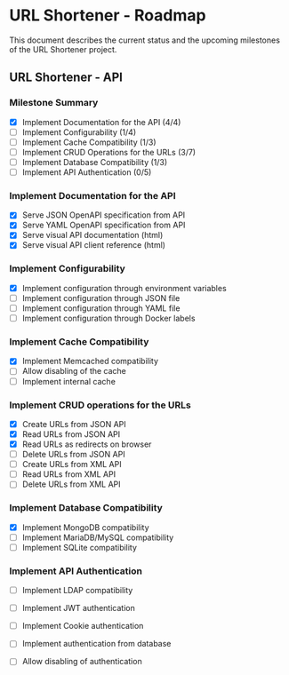# URL Shortener - Roadmap

This document describes the current status and the upcoming
milestones of the URL Shortener project.

## URL Shortener - API

### Milestone Summary

- [x] Implement Documentation for the API (4/4)
- [ ] Implement Configurability (1/4)
- [ ] Implement Cache Compatibility (1/3)
- [ ] Implement CRUD Operations for the URLs (3/7)
- [ ] Implement Database Compatibility (1/3)
- [ ] Implement API Authentication (0/5)

### Implement Documentation for the API

- [x] Serve JSON OpenAPI specification from API
- [x] Serve YAML OpenAPI specification from API
- [x] Serve visual API documentation (html)
- [x] Serve visual API client reference (html)

### Implement Configurability

- [x] Implement configuration through environment variables
- [ ] Implement configuration through JSON file
- [ ] Implement configuration through YAML file
- [ ] Implement configuration through Docker labels

### Implement Cache Compatibility

- [x] Implement Memcached compatibility
- [ ] Allow disabling of the cache
- [ ] Implement internal cache

### Implement CRUD operations for the URLs

- [x] Create URLs from JSON API
- [x] Read URLs from JSON API
- [x] Read URLs as redirects on browser
- [ ] Delete URLs from JSON API
- [ ] Create URLs from XML API
- [ ] Read URLs from XML API
- [ ] Delete URLs from XML API

### Implement Database Compatibility

- [x] Implement MongoDB compatibility
- [ ] Implement MariaDB/MySQL compatibility
- [ ] Implement SQLite compatibility

### Implement API Authentication

- [ ] Implement LDAP compatibility
- [ ] Implement JWT authentication
- [ ] Implement Cookie authentication
- [ ] Implement authentication from database
- [ ] Allow disabling of authentication

